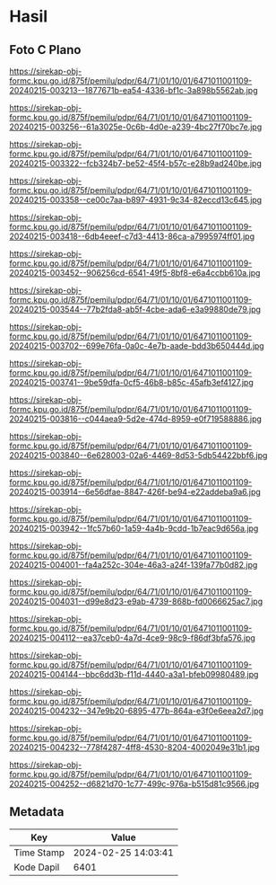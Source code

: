 # Hasil

## Foto C Plano

https://sirekap-obj-formc.kpu.go.id/875f/pemilu/pdpr/64/71/01/10/01/6471011001109-20240215-003213--1877671b-ea54-4336-bf1c-3a898b5562ab.jpg

https://sirekap-obj-formc.kpu.go.id/875f/pemilu/pdpr/64/71/01/10/01/6471011001109-20240215-003256--61a3025e-0c6b-4d0e-a239-4bc27f70bc7e.jpg

https://sirekap-obj-formc.kpu.go.id/875f/pemilu/pdpr/64/71/01/10/01/6471011001109-20240215-003322--fcb324b7-be52-45f4-b57c-e28b9ad240be.jpg

https://sirekap-obj-formc.kpu.go.id/875f/pemilu/pdpr/64/71/01/10/01/6471011001109-20240215-003358--ce00c7aa-b897-4931-9c34-82eccd13c645.jpg

https://sirekap-obj-formc.kpu.go.id/875f/pemilu/pdpr/64/71/01/10/01/6471011001109-20240215-003418--6db4eeef-c7d3-4413-86ca-a7995974ff01.jpg

https://sirekap-obj-formc.kpu.go.id/875f/pemilu/pdpr/64/71/01/10/01/6471011001109-20240215-003452--906256cd-6541-49f5-8bf8-e6a4ccbb610a.jpg

https://sirekap-obj-formc.kpu.go.id/875f/pemilu/pdpr/64/71/01/10/01/6471011001109-20240215-003544--77b2fda8-ab5f-4cbe-ada6-e3a99880de79.jpg

https://sirekap-obj-formc.kpu.go.id/875f/pemilu/pdpr/64/71/01/10/01/6471011001109-20240215-003702--699e76fa-0a0c-4e7b-aade-bdd3b650444d.jpg

https://sirekap-obj-formc.kpu.go.id/875f/pemilu/pdpr/64/71/01/10/01/6471011001109-20240215-003741--9be59dfa-0cf5-46b8-b85c-45afb3ef4127.jpg

https://sirekap-obj-formc.kpu.go.id/875f/pemilu/pdpr/64/71/01/10/01/6471011001109-20240215-003816--c044aea9-5d2e-474d-8959-e0f719588886.jpg

https://sirekap-obj-formc.kpu.go.id/875f/pemilu/pdpr/64/71/01/10/01/6471011001109-20240215-003840--6e628003-02a6-4469-8d53-5db54422bbf6.jpg

https://sirekap-obj-formc.kpu.go.id/875f/pemilu/pdpr/64/71/01/10/01/6471011001109-20240215-003914--6e56dfae-8847-426f-be94-e22addeba9a6.jpg

https://sirekap-obj-formc.kpu.go.id/875f/pemilu/pdpr/64/71/01/10/01/6471011001109-20240215-003942--1fc57b60-1a59-4a4b-9cdd-1b7eac9d656a.jpg

https://sirekap-obj-formc.kpu.go.id/875f/pemilu/pdpr/64/71/01/10/01/6471011001109-20240215-004001--fa4a252c-304e-46a3-a24f-139fa77b0d82.jpg

https://sirekap-obj-formc.kpu.go.id/875f/pemilu/pdpr/64/71/01/10/01/6471011001109-20240215-004031--d99e8d23-e9ab-4739-868b-fd0066625ac7.jpg

https://sirekap-obj-formc.kpu.go.id/875f/pemilu/pdpr/64/71/01/10/01/6471011001109-20240215-004112--ea37ceb0-4a7d-4ce9-98c9-f86df3bfa576.jpg

https://sirekap-obj-formc.kpu.go.id/875f/pemilu/pdpr/64/71/01/10/01/6471011001109-20240215-004144--bbc6dd3b-f11d-4440-a3a1-bfeb09980489.jpg

https://sirekap-obj-formc.kpu.go.id/875f/pemilu/pdpr/64/71/01/10/01/6471011001109-20240215-004232--347e9b20-6895-477b-864a-e3f0e6eea2d7.jpg

https://sirekap-obj-formc.kpu.go.id/875f/pemilu/pdpr/64/71/01/10/01/6471011001109-20240215-004232--778f4287-4ff8-4530-8204-4002049e31b1.jpg

https://sirekap-obj-formc.kpu.go.id/875f/pemilu/pdpr/64/71/01/10/01/6471011001109-20240215-004252--d6821d70-1c77-499c-976a-b515d81c9566.jpg


## Metadata

| Key        | Value               |
| ---------- | ------------------- |
| Time Stamp | 2024-02-25 14:03:41 |
| Kode Dapil | 6401                |



